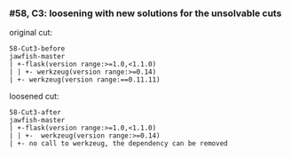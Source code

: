 ### #58, C3: loosening with new solutions for the unsolvable cuts
original cut:

```
58-Cut3-before
jawfish-master
| +-flask(version range:>=1.0,<1.1.0)
| | +- werkzeug(version range:>=0.14)
| +- werkzeug(version range:==0.11.11)
```




loosened cut:
```
58-Cut3-after
jawfish-master
| +-flask(version range:>=1.0,<1.1.0) 
| | +-  werkzeug(version range:>=0.14) 
| +- no call to werkzeug, the dependency can be removed
```



